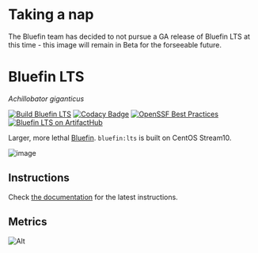 # Taking a nap
The Bluefin team has decided to not pursue a GA release of Bluefin LTS at this time - this image will remain in Beta for the forseeable future.

# Bluefin LTS
*Achillobator giganticus*

[![Build Bluefin LTS](https://github.com/ublue-os/bluefin-lts/actions/workflows/build-regular.yml/badge.svg)](https://github.com/ublue-os/bluefin-lts/actions/workflows/build-regular.yml)
[![Codacy Badge](https://app.codacy.com/project/badge/Grade/13d42ded3cf54250a71ad05aca7d5961)](https://app.codacy.com/gh/ublue-os/bluefin-lts/dashboard?utm_source=gh&utm_medium=referral&utm_content=&utm_campaign=Badge_grade)
[![OpenSSF Best Practices](https://www.bestpractices.dev/projects/10098/badge)](https://www.bestpractices.dev/projects/10098)
[![Bluefin LTS on ArtifactHub](https://img.shields.io/endpoint?url=https://artifacthub.io/badge/repository/bluefin)](https://artifacthub.io/packages/container/bluefin/bluefin)

Larger, more lethal [Bluefin](https://projectbluefin.io). `bluefin:lts` is built on CentOS Stream10.

![image](https://github.com/user-attachments/assets/2e160934-44e6-4aee-b2b8-accb3bcf0a41)

## Instructions

Check [the documentation](https://docs.projectbluefin.io/lts) for the latest instructions.

## Metrics

![Alt](https://repobeats.axiom.co/api/embed/3e29c59ccd003fe1939ce0bdfccdee2b14203541.svg "Repobeats analytics image")
